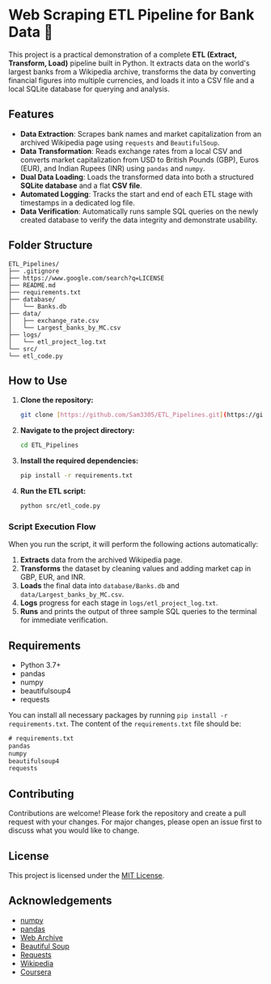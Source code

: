 # Web Scraping ETL Pipeline for Bank Data 🏦

This project is a practical demonstration of a complete **ETL (Extract, Transform, Load)** pipeline built in Python. It extracts data on the world's largest banks from a Wikipedia archive, transforms the data by converting financial figures into multiple currencies, and loads it into a CSV file and a local SQLite database for querying and analysis.

## Features

-   **Data Extraction**: Scrapes bank names and market capitalization from an archived Wikipedia page using `requests` and `BeautifulSoup`.
-   **Data Transformation**: Reads exchange rates from a local CSV and converts market capitalization from USD to British Pounds (GBP), Euros (EUR), and Indian Rupees (INR) using `pandas` and `numpy`.
-   **Dual Data Loading**: Loads the transformed data into both a structured **SQLite database** and a flat **CSV file**.
-   **Automated Logging**: Tracks the start and end of each ETL stage with timestamps in a dedicated log file.
-   **Data Verification**: Automatically runs sample SQL queries on the newly created database to verify the data integrity and demonstrate usability.

## Folder Structure
```
ETL_Pipelines/
├── .gitignore
├── https://www.google.com/search?q=LICENSE
├── README.md
├── requirements.txt
├── database/
│   └── Banks.db
├── data/
│   ├── exchange_rate.csv
│   └── Largest_banks_by_MC.csv
├── logs/
│   └── etl_project_log.txt
└── src/
└── etl_code.py
```

## How to Use

1.  **Clone the repository:**
    ```bash
    git clone [https://github.com/Sam3305/ETL_Pipelines.git](https://github.com/Sam3305/ETL_Pipelines.git)
    ```

2.  **Navigate to the project directory:**
    ```bash
    cd ETL_Pipelines
    ```

3.  **Install the required dependencies:**
    ```bash
    pip install -r requirements.txt
    ```

4.  **Run the ETL script:**
    ```bash
    python src/etl_code.py
    ```

### Script Execution Flow

When you run the script, it will perform the following actions automatically:
1.  **Extracts** data from the archived Wikipedia page.
2.  **Transforms** the dataset by cleaning values and adding market cap in GBP, EUR, and INR.
3.  **Loads** the final data into `database/Banks.db` and `data/Largest_banks_by_MC.csv`.
4.  **Logs** progress for each stage in `logs/etl_project_log.txt`.
5.  **Runs** and prints the output of three sample SQL queries to the terminal for immediate verification.

## Requirements

- Python 3.7+
- pandas
- numpy
- beautifulsoup4
- requests

You can install all necessary packages by running `pip install -r requirements.txt`. The content of the `requirements.txt` file should be:

```txt
# requirements.txt
pandas
numpy
beautifulsoup4
requests
```

## Contributing

Contributions are welcome! Please fork the repository and create a pull request with your changes. For major changes, please open an issue first to discuss what you would like to change.

## License

This project is licensed under the [MIT License](LICENSE).

## Acknowledgements
- [numpy](https://numpy.org/)
- [pandas](https://pandas.pydata.org/)
- [Web Archive](web.archive.org)
- [Beautiful Soup](https://www.crummy.com/software/BeautifulSoup/)
- [Requests](https://docs.python-requests.org/en/latest/)
- [Wikipedia](en.wikipedia.org/wiki/List_of_largest_banks)
- [Coursera](https://www.coursera.org/)
